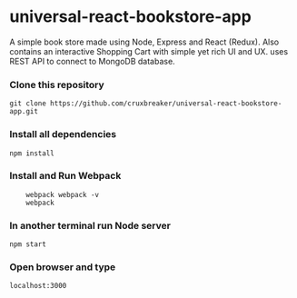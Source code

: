 # universal-react-bookstore-app
A simple book store made using Node, Express and React (Redux). Also contains an interactive Shopping Cart with simple yet rich UI and UX. uses REST API to connect to MongoDB database.

### Clone this repository 
```git clone https://github.com/cruxbreaker/universal-react-bookstore-app.git```

### Install all dependencies
```npm install```

### Install and Run Webpack
``` npm i -g 
    webpack webpack -v 
    webpack
```

### In another terminal run Node server
```npm start```

### Open browser and type 
```localhost:3000```